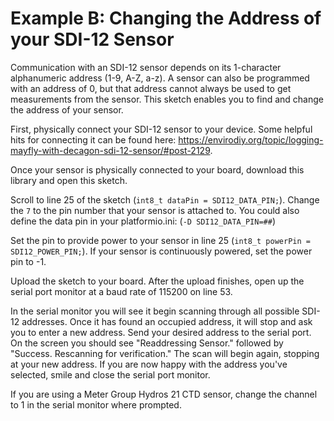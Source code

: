 # Example B: Changing the Address of your SDI-12 Sensor<!-- {#example_b_page} -->

Communication with an SDI-12 sensor depends on its 1-character alphanumeric address (1-9, A-Z, a-z).  A sensor can also be programmed with an address of 0, but that address cannot always be used to get measurements from the sensor.  This sketch enables you to find and change the address of your sensor.

First, physically connect your SDI-12 sensor to your device.  Some helpful hits for connecting it can be found here:  https://envirodiy.org/topic/logging-mayfly-with-decagon-sdi-12-sensor/#post-2129.

Once your sensor is physically connected to your board, download this library and open this sketch.

Scroll to line 25 of the sketch (`int8_t dataPin = SDI12_DATA_PIN;`).  Change the `7` to the pin number that your sensor is attached to.
You could also define the data pin in your platformio.ini: (`-D SDI12_DATA_PIN=##`)

Set the pin to provide power to your sensor in line 25 (`int8_t powerPin = SDI12_POWER_PIN;`).  If your sensor is continuously powered, set the power pin to -1.

Upload the sketch to your board.  After the upload finishes, open up the serial port monitor at a baud rate of 115200 on line 53.

In the serial monitor you will see it begin scanning through all possible SDI-12 addresses.  Once it has found an occupied address, it will stop and ask you to enter a new address.  Send your desired address to the serial port.  On the screen you should see "Readdressing Sensor." followed by "Success.  Rescanning for verification."  The scan will begin again, stopping at your new address.  If you are now happy with the address you've selected, smile and close the serial port monitor.

If you are using a Meter Group Hydros 21 CTD sensor, change the channel to 1 in the serial monitor where prompted.

[//]: # ( @section b_address_change_pio PlatformIO Configuration )

[//]: # ( @include{lineno} b_address_change/platformio.ini )

[//]: # ( @section b_address_change_code The Complete Example )

[//]: # ( @include{lineno} b_address_change/b_address_change.ino )
